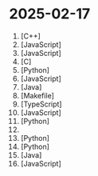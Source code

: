 # 2025-02-17

1. [](https://github.comundefined "《明日方舟》小助手，全日常一键长草！| A one-click tool for the daily tasks of Arknights, supporting all clients.") [C++]
2. [](https://github.comundefined "猫抓 浏览器资源嗅探扩展 / cat-catch Browser Resource Sniffing Extension") [JavaScript]
3. [](https://github.comundefined "Fay is an open-source digital human framework integrating language models and digital characters. It offers retail, assistant, and agent versions for diverse applications like virtual shopping guides, broadcasters, assistants, waiters, teachers, and voice or text-based mobile assistants.") [JavaScript]
4. [](https://github.comundefined "Lean's LEDE source") [C]
5. [](https://github.comundefined "翻墙-科学上网、自由上网、免费科学上网、免费翻墙、fanqiang、油管youtube/视频下载、软件、VPN、一键翻墙浏览器，vps一键搭建翻墙服务器脚本/教程，免费shadowsocks/ss/ssr/v2ray/goflyway账号/节点，翻墙梯子，电脑、手机、iOS、安卓、windows、Mac、Linux、路由器翻墙、科学上网、youtube视频下载、youtube油管镜像/免翻墙网站、美区apple id共享账号、翻墙-科学上网-梯子") [Python]
6. [](https://github.comundefined "青龙面板脚本公共仓库 新群 1021185005密码888 元梦之星") [JavaScript]
7. [](https://github.comundefined "ehviewer，用爱发电，快乐前行") [Java]
8. [](https://github.comundefined "IPTV checker tool for Docker && Desktop && CMD, check your playlist is available") [Makefile]
9. [](https://github.comundefined "插件化、定制化、无广告的免费音乐播放器") [TypeScript]
10. [](https://github.comundefined "OpenAI + LINE + Vercel = GPT AI Assistant") [JavaScript]
11. [](https://github.comundefined "🚀 真正的 AI 聊天机器人！支持DeepSeek、Claude、OpenAI、Gemini、ChatGLM、Ollama，人设调教，虚拟女仆、语音对话 | 支持 QQ、Telegram、Discord、微信 等平台") [Python]
12. [](https://github.comundefined "基于开源新版 QD 框架站发布的公共har模板库，仅供示例") 
13. [](https://github.comundefined "🚀「Douyin_TikTok_Download_API」是一个开箱即用的高性能异步抖音、快手、TikTok、Bilibili数据爬取工具，支持API调用，在线批量解析及下载。") [Python]
14. [](https://github.comundefined "分享 GitHub 上有趣、入门级的开源项目。Share interesting, entry-level open source projects on GitHub.") [Python]
15. [](https://github.comundefined "🔥🔥🔥轻量级动态线程池，内置监控告警功能，集成三方中间件线程池管理，基于主流配置中心（已支持Nacos、Apollo，Zookeeper、Consul、Etcd，可通过SPI自定义实现）。Lightweight dynamic threadpool, with monitoring and alarming functions, base on popular config centers (already support Nacos、Apollo、Zookeeper、Consul, can be customized through SPI).") [Java]
16. [](https://github.comundefined "FongMi影视和tvbox配置文件，如果喜欢，请Fork自用。使用前请仔细阅读仓库说明，一旦使用将被视为你已了解。") [JavaScript]
